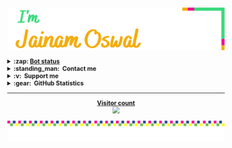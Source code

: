 <a href="https://jainam.xyz">
<p align="left" >
  <img src="media/icon.svg" alt="me"></a>

<details>
<summary><b>:zap:&nbsp;<a href='https://t.me/j_projects/6'>Bot status</a></b></summary>
<a align="center"><br>
  
<start>

| 🤖 Bot 🤖 | ⭐️ Status ⭐️ |
| :-: | :-: |
| [­](https://t.me/iTs_a_RoBot) | ❌ |
| [Mail Bot](https://t.me/xmail_robot) | ✔️ |

`Updated last at ~ 15:14 07/01`

**Made with ❤️ via [BotStatus](https://github.com/jainamoswal/botstatus)**. 
<end>
</details>

<details>
  <summary><b>:standing_man: &nbsp;Contact me</b></summary><br/>

<p align="center">
    <a href="https://github.com/jainamoswal">
        <img height="25px" src="https://img.shields.io/badge/Github-000000?style=for-the-badge&logo=github&logoColor=white" /> </a>
    <a href="https://jainam.xyz">
        <img height="25px" src="https://img.shields.io/badge/website-FFD580?style=for-the-badge&logo=about.me&logoColor=black" /> </a>
    <a href="https://instagram.com/jainamoswal_4/">
        <img height="25px" src="https://img.shields.io/badge/instagram-FFFF00?style=for-the-badge&logo=instagram" /> </a>
    <a href="https://t.me/limited_account">
        <img height="25px" src="https://img.shields.io/badge/telegram-ffffff?style=for-the-badge&logo=telegram&logoColor=white" /> </a>
    <a href="mailto:me@jainam.me">
        <img height="25px" src="https://img.shields.io/badge/mail-87CEEB?style=for-the-badge&logo=gmail" /> </a>
    <a href="https://facebook.com/imjainam">
        <img height="25px" src="https://img.shields.io/badge/facebook-0000ff?style=for-the-badge&logo=facebook&logoColor=white" /></a>
    <a href="https://twitter.com/jainamoswal_4">
        <img height="25px" src="https://img.shields.io/badge/twitter-FFFFFF?style=for-the-badge&logo=twitter" /> </a>
    <a href="https://api.whatsapp.com/send/?phone=918106954061&text&app_absent=0">
        <img height="25px" src="https://img.shields.io/badge/whatsapp-90EE90?style=for-the-badge&logo=whatsapp&logoColor=228B22" /></a>
</p>
</details>

<details>
  <summary><b>:v: &nbsp;Support me</b></summary>
  <br/>
  <p align="center">
    <a href="https://paypal.com/paypalme/JOswal105">
        <img height="40px" src="https://www.paypalobjects.com/webstatic/mktg/Logo/pp-logo-100px.png" /> </a> &nbsp;
    <a href="https://buymeacoffee.com/jainamoswal">
        <img height="40px" src="https://cdn.buymeacoffee.com/buttons/v2/default-yellow.png" /></a> &nbsp;
    <a href="https://ko-fi.com/O5O64S9GG">
        <img height="40px" src="https://cdn.ko-fi.com/cdn/kofi3.png?v=2" /></a> &nbsp;
    <a href="https://upier.org/pay?vpa=jainamoswal@sbi&amount=250">
        <img height="40px" src="https://upload.wikimedia.org/wikipedia/commons/archive/e/e1/20200901100646%21UPI-Logo-vector.svg" /></a>
    <a href="https://www.digitalocean.com/?refcode=0d3755756467&utm_campaign=Referral_Invite&utm_medium=Referral_Program&utm_source=badge"><img height="40px" src="https://web-platforms.sfo2.digitaloceanspaces.com/WWW/Badge%202.svg" alt="DigitalOcean Referral Badge" /></a>
  </p> 
</details>

<details>
  <summary><b>:gear: &nbsp;GitHub Statistics</b></summary><br/>

<p align="center" >
  <img src="media/metrics.svg" width="375" /><img src="media/achievements.svg" width="375" /></p>
</details>

<hr>
  
<a href="https://github.com/jainamoswal">
<p align="center"> 
  <b>Visitor count</b><br>
  <img src="https://profile-counter.glitch.me/jainamoswal1/count.svg" /></p></a>

<p href="https://t.me/jainamoswal" align="center">
  <img src="media/footer.svg" alt="me"></p>
